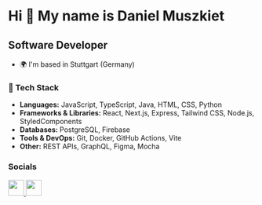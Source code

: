 Hi 👋 My name is Daniel Muszkiet
================================

Software Developer
------------------

* 🌍  I'm based in Stuttgart (Germany)

### 🔧 Tech Stack
- **Languages:** JavaScript, TypeScript, Java, HTML, CSS, Python
- **Frameworks & Libraries:** React, Next.js, Express, Tailwind CSS, Node.js, StyledComponents
- **Databases:** PostgreSQL, Firebase
- **Tools & DevOps:** Git, Docker, GitHub Actions, Vite
- **Other:** REST APIs, GraphQL, Figma, Mocha

### Socials

<p align="left"> <a href="https://www.github.com/danielmuszkiet" target="_blank" rel="noreferrer"> <picture> <source media="(prefers-color-scheme: dark)" srcset="https://raw.githubusercontent.com/danielcranney/readme-generator/main/public/icons/socials/github-dark.svg" /> <source media="(prefers-color-scheme: light)" srcset="https://raw.githubusercontent.com/danielcranney/readme-generator/main/public/icons/socials/github.svg" /> <img src="https://raw.githubusercontent.com/danielcranney/readme-generator/main/public/icons/socials/github.svg" width="32" height="32" /> </picture> </a> <a href="https://www.linkedin.com/in/daniel-muszkiet" target="_blank" rel="noreferrer"> <picture> <source media="(prefers-color-scheme: dark)" srcset="https://raw.githubusercontent.com/danielcranney/readme-generator/main/public/icons/socials/linkedin-dark.svg" /> <source media="(prefers-color-scheme: light)" srcset="https://raw.githubusercontent.com/danielcranney/readme-generator/main/public/icons/socials/linkedin.svg" /> <img src="https://raw.githubusercontent.com/danielcranney/readme-generator/main/public/icons/socials/linkedin.svg" width="32" height="32" /> </picture> </a></p>
